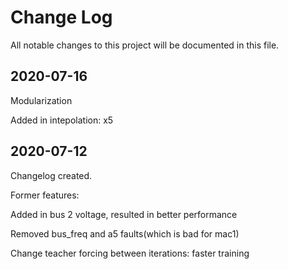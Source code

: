 
# Change Log
All notable changes to this project will be documented in this file.

## 2020-07-16
Modularization

Added in intepolation: x5

## 2020-07-12
Changelog created.

Former features:

Added in bus 2 voltage, resulted in better performance

Removed bus_freq and a5 faults(which is bad for mac1)

Change teacher forcing between iterations: faster training
